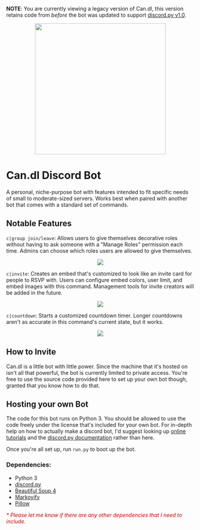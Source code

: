 **NOTE**: You are currently viewing a legacy version of Can.dl, this version retains code from *before* the bot was updated to support [discord.py v1.0](https://discordpy.readthedocs.io/en/latest/migrating.html).
<p align="center">
  <img src="https://imgur.com/tF9Gz3I.png" height=350px>
</p>

# Can.dl Discord Bot
A personal, niche-purpose bot with features intended to fit specific needs of small to moderate-sized servers. Works best when paired with another bot that comes with a standard set of commands.

## Notable Features
`c|group join/leave`: Allows users to give themselves decorative roles without having to ask someone with a "Manage Roles" permission each time. Admins can choose which roles users are allowed to give themselves.

<p align="center"><img src="https://imgur.com/NyXfOPq.png"></p>

`c|invite`: Creates an embed that's customized to look like an invite card for people to RSVP with. Users can configure embed colors, user limit, and embed images with this command. Management tools for invite creators will be added in the future.

<p align="center"><img src="https://imgur.com/bLVCJet.png"></p>

`c|countdown`: Starts a customized countdown timer. Longer countdowns aren't as accurate in this command's current state, but it works.

<p align="center"><img src="https://imgur.com/SbJ4Rwy.png"></p>

## How to Invite
Can.dl is a little bot with little power. Since the machine that it's hosted on isn't all that powerful, the bot is currently limited to private access. You're free to use the source code provided here to set up your own bot though, granted that you know how to do that.

## Hosting your own Bot
The code for this bot runs on Python 3. You should be allowed to use the code freely under the license that's included for your own bot. For in-depth help on how to actually make a discord bot, I'd suggest looking up [online tutorials](https://medium.com/@moomooptas/how-to-make-a-simple-discord-bot-in-python-40ed991468b4) and the [discord.py documentation](https://discordpy.readthedocs.io/en/latest/api.html) rather than here.

Once you're all set up, run `run.py` to boot up the bot.

### Dependencies:
- Python 3
- [discord.py](https://github.com/rapptz/discord.py)
- [Beautiful Soup 4](https://www.crummy.com/software/BeautifulSoup/#Download)
- [Markovify](https://github.com/jsvine/markovify)
- [Pillow](https://pillow.readthedocs.io/en/stable/installation.html)

<i style="font-size: 10.5pt; color: rgb(200,0,0)">* Please let me know if there are any other dependencies that I need to include.</i>

[groups]: https://imgur.com/NyXfOPq.png
[invite]: https://imgur.com/bLVCJet.png
[countdown]: https://imgur.com/SbJ4Rwy.png
